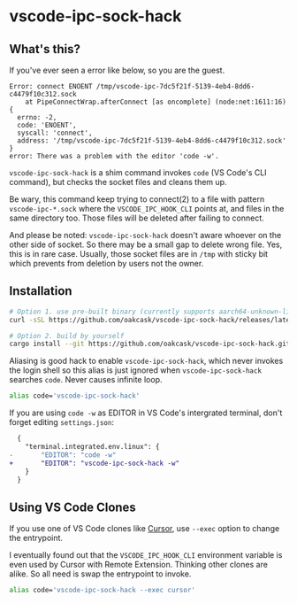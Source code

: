 # vscode-ipc-sock-hack

## What's this?

If you've ever seen a error like below, so you are the guest.

```
Error: connect ENOENT /tmp/vscode-ipc-7dc5f21f-5139-4eb4-8dd6-c4479f10c312.sock
    at PipeConnectWrap.afterConnect [as oncomplete] (node:net:1611:16) {
  errno: -2,
  code: 'ENOENT',
  syscall: 'connect',
  address: '/tmp/vscode-ipc-7dc5f21f-5139-4eb4-8dd6-c4479f10c312.sock'
}
error: There was a problem with the editor 'code -w'.
```

`vscode-ipc-sock-hack` is a shim command invokes `code` (VS Code's CLI command),
but checks the socket files and cleans them up.

Be wary, this command keep trying to connect(2) to a file with pattern `vscode-ipc-*.sock`
where the `VSCODE_IPC_HOOK_CLI` points at, and files in the same directory too.
Those files will be deleted after failing to connect.

And please be noted: `vscode-ipc-sock-hack` doesn't aware whoever on the other side of socket.
So there may be a small gap to delete wrong file.
Yes, this is in rare case. Usually, those socket files are in `/tmp` with sticky bit
which prevents from deletion by users not the owner.

## Installation

```sh
# Option 1. use pre-built binary (currently supports aarch64-unknown-linux only.)
curl -sSL https://github.com/oakcask/vscode-ipc-sock-hack/releases/latest/download/aarch64-unknown-linux-gnu.tar.gz | tar zx -C /path/to/bin
```

```sh
# Option 2. build by yourself
cargo install --git https://github.com/oakcask/vscode-ipc-sock-hack.git
```

Aliasing is good hack to enable `vscode-ipc-sock-hack`,
which never invokes the login shell so this alias is just ignored
when `vscode-ipc-sock-hack` searches `code`.
Never causes infinite loop.

```sh
alias code='vscode-ipc-sock-hack'
```

If you are using `code -w` as EDITOR in VS Code's intergrated terminal,
don't forget editing `settings.json`:

```diff
  {
    "terminal.integrated.env.linux": {
-       "EDITOR": "code -w"
+       "EDITOR": "vscode-ipc-sock-hack -w"
    }
  }
```

## Using VS Code Clones

If you use one of VS Code clones like [Cursor](https://www.cursor.com/),
use `--exec` option to change the entrypoint.

I eventually found out that the `VSCODE_IPC_HOOK_CLI` environment variable is even used by
Cursor with Remote Extension.
Thinking other clones are alike.
So all need is swap the entrypoint to invoke.

```sh
alias code='vscode-ipc-sock-hack --exec cursor'
```
